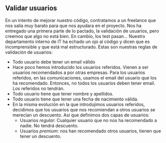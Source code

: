 ## Validar usuarios

En un intento de mejorar nuestro código, contratamos a un freelance que nos salía muy barato para que nos ayudara en el proyecto.
Nos ha entregado una primera parte de lo pactado, la validación de usuarios, pero creemos que algo no está bien. En cambio, los test pasan...
Nuestro departamento interno de IT ha echado un ojo al código y dicen que es incomprensible y que está mal estructurado.
Estas son nuestras reglas de validación de usuarios:


- Todo usuario debe tener un email válido
- Hace poco hemos introducido los usuarios referidos. Vienen a ser usuarios recomendados a por otras empresas. Para los usuarios referidos, en las comunicaciones, usamos el email del usuario que los ha recomendado. Entonces, no todos los usuarios deben tener email. Los referidos no tendrán.
- Todo usuario tiene que tener nombre y apellidos.
- Todo usuario tiene que tener una fecha de nacimiento válida.
- En la misma evolución en la que introdujimos usuarios referidos, decidimos que los usuarios que nos recomiendan a otros usuarios se merecían un descuento. Así que definimos dos capas de usuarios:
  - Usuarios *regular*: Cualquier usuario que no nos ha recomendado a nadie. No tendrá descuento.
  - Usuarios *premium*: nos han recomendado otros usuarios, tienen que tener un descuento.